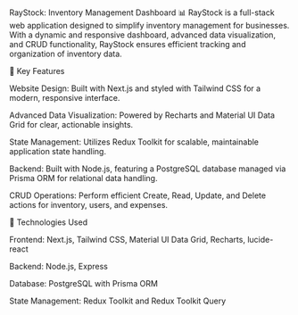 RayStock: Inventory Management Dashboard 📊
RayStock is a full-stack web application designed to simplify inventory management for businesses. With a dynamic and responsive dashboard, advanced data visualization, and CRUD functionality, RayStock ensures efficient tracking and organization of inventory data.

🌟 Key Features

Website Design: Built with Next.js and styled with Tailwind CSS for a modern, responsive interface.

Advanced Data Visualization: Powered by Recharts and Material UI Data Grid for clear, actionable insights.

State Management: Utilizes Redux Toolkit for scalable, maintainable application state handling.

Backend: Built with Node.js, featuring a PostgreSQL database managed via Prisma ORM for relational data handling.

CRUD Operations: Perform efficient Create, Read, Update, and Delete actions for inventory, users, and expenses.

🚀 Technologies Used

Frontend: Next.js, Tailwind CSS, Material UI Data Grid, Recharts, lucide-react

Backend: Node.js, Express

Database: PostgreSQL with Prisma ORM

State Management: Redux Toolkit and Redux Toolkit Query
